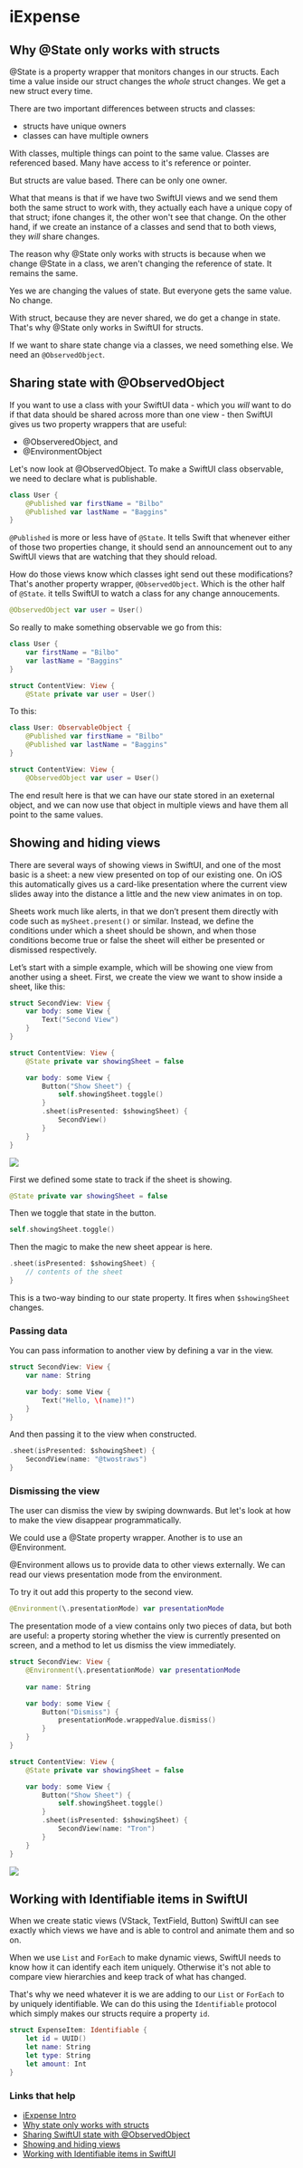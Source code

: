 # iExpense

## Why @State only works with structs

@State is a property wrapper that monitors changes in our structs. Each time a value inside our struct changes the *whole* struct changes. We get a new struct every time.

There are two important differences between structs and classes:

- structs have unique owners
- classes can have multiple owners

With classes, multiple things can point to the same value. Classes are referenced based. Many have access to it's reference or pointer.

But structs are value based. There can be only one owner.

What that means is that if we have two SwiftUI views and we send them both the same struct to work with, they actually each have a unique copy of that struct; ifone changes it, the other won't see that change. On the other hand, if we create an instance of a classes and send that to both views, they *will* share changes.

The reason why @State only works with structs is because when we change @State in a class, we aren't changing the reference of state. It remains the same.

Yes we are changing the values of state. But everyone gets the same value. No change.

With struct, because they are never shared, we do get a change in state. That's why @State only works in SwiftUI for structs.

If we want to share state change via a classes, we need something else. We need an `@ObservedObject`.

## Sharing state with @ObservedObject

If you want to use a class with your SwiftUI data - which you *will* want to do if that data should be shared across more than one view - then SwiftUI gives us two property wrappers that are useful:

- @ObserveredObject, and
- @EnvironmentObject

Let's now look at @ObservedObject. To make a SwiftUI class observable, we need to declare what is publishable.

```swift
class User {
    @Published var firstName = "Bilbo"
    @Published var lastName = "Baggins"
}
```

`@Published` is more or less have of `@State`. It tells Swift that whenever either of those two properties change, it should send an announcement out to any SwiftUI views that are watching that they should reload.

How do those views know which classes ight send out these modifications? That's another property wrapper, `@ObservedObject`. Which is the other half of `@State`. it tells SwiftUI to watch a class for any change annoucements.

```swift
@ObservedObject var user = User()
```

So really to make something observable we go from this:

```swift
class User {
    var firstName = "Bilbo"
    var lastName = "Baggins"
}

struct ContentView: View {
    @State private var user = User()
```

To this:

```swift
class User: ObservableObject {
    @Published var firstName = "Bilbo"
    @Published var lastName = "Baggins"
}

struct ContentView: View {
    @ObservedObject var user = User()
```

The end result here is that we can have our state stored in an exeternal object, and we can now use that object in multiple views and have them all point to the same values.

## Showing and hiding views

There are several ways of showing views in SwiftUI, and one of the most basic is a sheet: a new view presented on top of our existing one. On iOS this automatically gives us a card-like presentation where the current view slides away into the distance a little and the new view animates in on top.

Sheets work much like alerts, in that we don’t present them directly with code such as `mySheet.present()` or similar. Instead, we define the conditions under which a sheet should be shown, and when those conditions become true or false the sheet will either be presented or dismissed respectively.

Let’s start with a simple example, which will be showing one view from another using a sheet. First, we create the view we want to show inside a sheet, like this:

```swift
struct SecondView: View {
    var body: some View {
        Text("Second View")
    }
}

struct ContentView: View {
    @State private var showingSheet = false

    var body: some View {
        Button("Show Sheet") {
            self.showingSheet.toggle()
        }
        .sheet(isPresented: $showingSheet) {
            SecondView()
        }
    }
}
```

![](images/1.gif)

First we defined some state to track if the sheet is showing.

```swift
@State private var showingSheet = false
```

Then we toggle that state in the button.

```swift
self.showingSheet.toggle()
```

Then the magic to make the new sheet appear is here.

```swift
.sheet(isPresented: $showingSheet) {
    // contents of the sheet
}
```

This is a two-way binding to our state property. It fires when `$showingSheet` changes.

### Passing data

You can pass information to another view by defining a var in the view.

```swift
struct SecondView: View {
    var name: String

    var body: some View {
        Text("Hello, \(name)!")
    }
}
```

And then passing it to the view when constructed.

```swift
.sheet(isPresented: $showingSheet) {
    SecondView(name: "@twostraws")
}
```

### Dismissing the view

The user can dismiss the view by swiping downwards. But let's look at how to make the view disappear programmatically.

We could use a @State property wrapper. Another is to use an @Environment.

@Environment allows us to provide data to other views externally. We can read our views presentation mode from the environment.

To try it out add this property to the second view.

```swift
@Environment(\.presentationMode) var presentationMode
```

The presentation mode of a view contains only two pieces of data, but both are useful: a property storing whether the view is currently presented on screen, and a method to let us dismiss the view immediately.

```swift
struct SecondView: View {
    @Environment(\.presentationMode) var presentationMode
    
    var name: String

    var body: some View {
        Button("Dismiss") {
            presentationMode.wrappedValue.dismiss()
        }
    }
}

struct ContentView: View {
    @State private var showingSheet = false

    var body: some View {
        Button("Show Sheet") {
            self.showingSheet.toggle()
        }
        .sheet(isPresented: $showingSheet) {
            SecondView(name: "Tron")
        }
    }
}
```

![](images/2.gif)

## Working with Identifiable items in SwiftUI

When we create static views (VStack, TextField, Button) SwiftUI can see exactly which views we have and is able to control and animate them and so on.

When we use `List` and `ForEach` to make dynamic views, SwiftUI needs to know how it can identify each item uniquely. Otherwise it's not able to compare view hierarchies and keep track of what has changed.

That's why we need whatever it is we are adding to our `List` or `ForEach` to by uniquely identifiable. We can do this using the `Identifiable` protocol which simply makes our structs require a property `id`.

```swift
struct ExpenseItem: Identifiable {
    let id = UUID()
    let name: String
    let type: String
    let amount: Int
}
```

### Links that help

- [iExpense Intro](https://www.hackingwithswift.com/books/ios-swiftui/iexpense-introduction)
- [Why state only works with structs](https://www.hackingwithswift.com/books/ios-swiftui/why-state-only-works-with-structs)
- [Sharing SwiftUI state with @ObservedObject](https://www.hackingwithswift.com/books/ios-swiftui/sharing-swiftui-state-with-observedobject)
- [Showing and hiding views](https://www.hackingwithswift.com/books/ios-swiftui/showing-and-hiding-views)
- [Working with Identifiable items in SwiftUI](https://www.hackingwithswift.com/books/ios-swiftui/working-with-identifiable-items-in-swiftui)